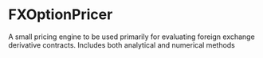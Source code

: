 # FXOptionPricer
A small pricing engine to be used primarily for evaluating foreign exchange derivative contracts. Includes both analytical and numerical methods
